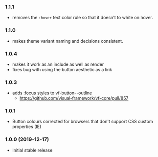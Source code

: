 ### 1.1.1

- removes the `:hover` text color rule so that it doesn't to white on hover.

### 1.1.0

- makes theme variant naming and decisions consistent.

### 1.0.4

- makes it work as an include as well as render
- fixes bug with using the button aesthetic as a link

### 1.0.3

- adds :focus styles to vf-button--outline
  - https://github.com/visual-framework/vf-core/pull/857

### 1.0.1

- Button colours corrected for browsers that don't support CSS custom properties (IE)

### 1.0.0 (2019-12-17)

- Initial stable release
